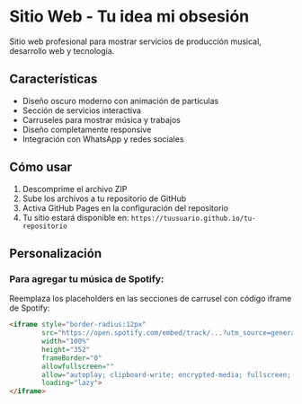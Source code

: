# Sitio Web - Tu idea mi obsesión

Sitio web profesional para mostrar servicios de producción musical, desarrollo web y tecnología.

## Características

- Diseño oscuro moderno con animación de partículas
- Sección de servicios interactiva
- Carruseles para mostrar música y trabajos
- Diseño completamente responsive
- Integración con WhatsApp y redes sociales

## Cómo usar

1. Descomprime el archivo ZIP
2. Sube los archivos a tu repositorio de GitHub
3. Activa GitHub Pages en la configuración del repositorio
4. Tu sitio estará disponible en: `https://tuusuario.github.io/tu-repositorio`

## Personalización

### Para agregar tu música de Spotify:
Reemplaza los placeholders en las secciones de carrusel con código iframe de Spotify:

```html
<iframe style="border-radius:12px" 
        src="https://open.spotify.com/embed/track/...?utm_source=generator" 
        width="100%" 
        height="352" 
        frameBorder="0" 
        allowfullscreen="" 
        allow="autoplay; clipboard-write; encrypted-media; fullscreen; picture-in-picture" 
        loading="lazy">
</iframe>